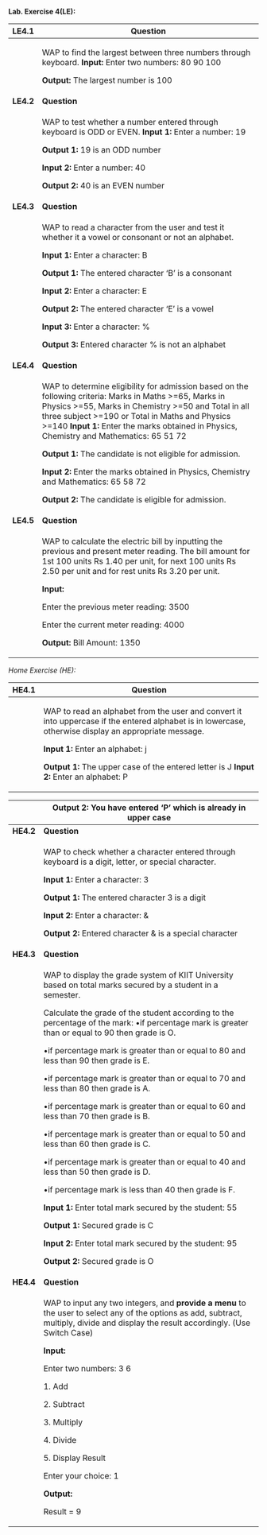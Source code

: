 
**Lab. Exercise 4(LE):** 


|**LE4.1** |**Question** |
| - | - |
||<p>WAP to find the largest between three numbers through keyboard.  **Input:** Enter two numbers: 80 90 100 </p><p>**Output:** The largest number is 100 </p>|
|**LE4.2** |**Question** |
||<p>WAP to test whether a number entered through keyboard is ODD or EVEN.  **Input 1:** Enter a number: 19 </p><p>**Output 1:** 19 is an ODD number </p><p>**Input 2:** Enter a number: 40 </p><p>**Output 2:** 40 is an EVEN number </p>|
|**LE4.3** |**Question** |
||<p>WAP to read a character from the user and test it whether it a vowel or consonant or not an alphabet. </p><p>**Input 1:** Enter a character: B </p><p>**Output 1:** The entered character ‘B’ is a consonant </p><p>**Input 2:** Enter a character: E </p><p>**Output 2:** The entered character ‘E’ is a vowel </p><p>**Input 3:** Enter a character: % </p><p>**Output 3:** Entered character % is not an alphabet </p>|
|**LE4.4** |**Question** |
||<p>WAP to determine eligibility for admission based on the following criteria: Marks in Maths >=65, Marks in Physics >=55, Marks in Chemistry >=50 and Total in all three subject >=190 or Total in Maths and Physics >=140 **Input 1:** Enter the marks obtained in Physics, Chemistry and Mathematics: 65 51 72 </p><p>**Output 1:** The candidate is not eligible for admission.  </p><p>**Input 2:** Enter the marks obtained in Physics, Chemistry and Mathematics: 65 58 72 </p><p>**Output 2:** The candidate is eligible for admission. </p>|
|**LE4.5** |**Question** |
||<p>WAP to calculate the electric bill by inputting the previous and present meter reading. The bill amount for 1st 100 units Rs 1.40 per unit, for next 100 units Rs 2.50 per unit and for rest units Rs 3.20 per unit. </p><p>**Input:**  </p><p>Enter the previous meter reading: 3500 </p><p>Enter the current meter reading: 4000 </p><p>**Output:** Bill Amount: 1350 </p>|

*Home Exercise (HE):*



|**HE4.1** |**Question** |
| - | - |
||<p>WAP to read an alphabet from the user and convert it into uppercase if the entered alphabet is in lowercase, otherwise display an appropriate message. </p><p>**Input 1:** Enter an alphabet: j </p><p>**Output 1:** The upper case of the entered letter is J **Input 2:** Enter an alphabet: P </p>|

||**Output 2:** You have entered ‘P’ which is already in upper case |
| :- | - |
|**HE4.2** |**Question** |
||<p>WAP to check whether a character entered through keyboard is a digit, letter, or special character.  </p><p>**Input 1:** Enter a character: 3 </p><p>**Output 1:** The entered character 3 is a digit </p><p>**Input 2:** Enter a character: & </p><p>**Output 2:** Entered character & is a special character </p>|
|**HE4.3** |**Question** |
||<p>WAP to display the grade system of KIIT University based on total marks secured by a student in a semester.  </p><p>Calculate the grade of the student according to the percentage of the mark: •if percentage mark is greater than or equal to 90 then grade is O.  </p><p>•if percentage mark is greater than or equal to 80 and less than 90 then grade is E. </p><p>•if percentage mark is greater than or equal to 70 and less than 80 then grade is A. </p><p>•if percentage mark is greater than or equal to 60 and less than 70 then grade is B. </p><p>•if percentage mark is greater than or equal to 50 and less than 60 then grade is C. </p><p>•if percentage mark is greater than or equal to 40 and less than 50 then grade is D.  </p><p>•if percentage mark is less than 40 then grade is F.  </p><p>**Input 1:** Enter total mark secured by the student: 55 </p><p>**Output 1:** Secured grade is C </p><p>**Input 2:** Enter total mark secured by the student: 95 </p><p>**Output 2:** Secured grade is O </p>|
|**HE4.4** |**Question** |
||<p>WAP to input any two integers, and **provide a menu** to the user to select any of  the  options  as  add,  subtract,  multiply,  divide  and  display  the  result accordingly. (Use Switch Case) </p><p>**Input:**  </p><p>Enter two numbers: 3 6 </p><p>1. Add </p><p>2. Subtract </p><p>3. Multiply </p><p>4. Divide </p><p>5. Display Result </p><p>Enter your choice: 1 </p><p>**Output:**  </p><p>Result = 9 </p>|

